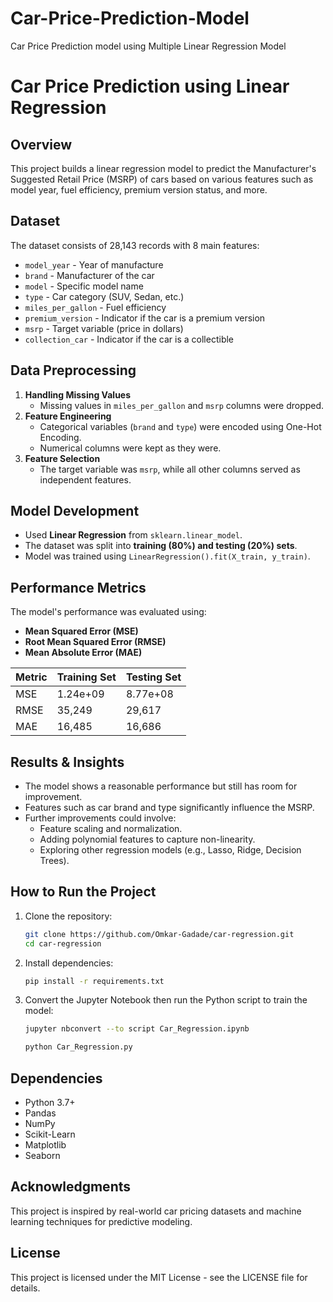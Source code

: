 # Car-Price-Prediction-Model
Car Price Prediction model using Multiple Linear Regression  Model

# Car Price Prediction using Linear Regression



## Overview
This project builds a linear regression model to predict the Manufacturer's Suggested Retail Price (MSRP) of cars based on various features such as model year, fuel efficiency, premium version status, and more.



## Dataset
The dataset consists of 28,143 records with 8 main features:
- `model_year` - Year of manufacture
- `brand` - Manufacturer of the car
- `model` - Specific model name
- `type` - Car category (SUV, Sedan, etc.)
- `miles_per_gallon` - Fuel efficiency
- `premium_version` - Indicator if the car is a premium version
- `msrp` - Target variable (price in dollars)
- `collection_car` - Indicator if the car is a collectible



## Data Preprocessing
1. **Handling Missing Values**
   - Missing values in `miles_per_gallon` and `msrp` columns were dropped.
2. **Feature Engineering**
   - Categorical variables (`brand` and `type`) were encoded using One-Hot Encoding.
   - Numerical columns were kept as they were.
3. **Feature Selection**
   - The target variable was `msrp`, while all other columns served as independent features.



## Model Development
- Used **Linear Regression** from `sklearn.linear_model`.
- The dataset was split into **training (80%) and testing (20%) sets**.
- Model was trained using `LinearRegression().fit(X_train, y_train)`.



## Performance Metrics
The model's performance was evaluated using:
- **Mean Squared Error (MSE)**
- **Root Mean Squared Error (RMSE)**
- **Mean Absolute Error (MAE)**



| Metric      | Training Set | Testing Set |
|------------|-------------|-------------|
| MSE        | 1.24e+09    | 8.77e+08    |
| RMSE       | 35,249      | 29,617      |
| MAE        | 16,485      | 16,686      |



## Results & Insights
- The model shows a reasonable performance but still has room for improvement.
- Features such as car brand and type significantly influence the MSRP.
- Further improvements could involve:
  - Feature scaling and normalization.
  - Adding polynomial features to capture non-linearity.
  - Exploring other regression models (e.g., Lasso, Ridge, Decision Trees).



## How to Run the Project
1. Clone the repository:
   ```bash
   git clone https://github.com/Omkar-Gadade/car-regression.git
   cd car-regression
   ```
2. Install dependencies:
   ```bash
   pip install -r requirements.txt
   ```
3. Convert the Jupyter Notebook then run the Python script to train the model:
   ```bash
   jupyter nbconvert --to script Car_Regression.ipynb
   ```
   ```bash
   python Car_Regression.py
   ```



## Dependencies
- Python 3.7+
- Pandas
- NumPy
- Scikit-Learn
- Matplotlib
- Seaborn


## Acknowledgments
This project is inspired by real-world car pricing datasets and machine learning techniques for predictive modeling.


## License
This project is licensed under the MIT License - see the LICENSE file for details.







